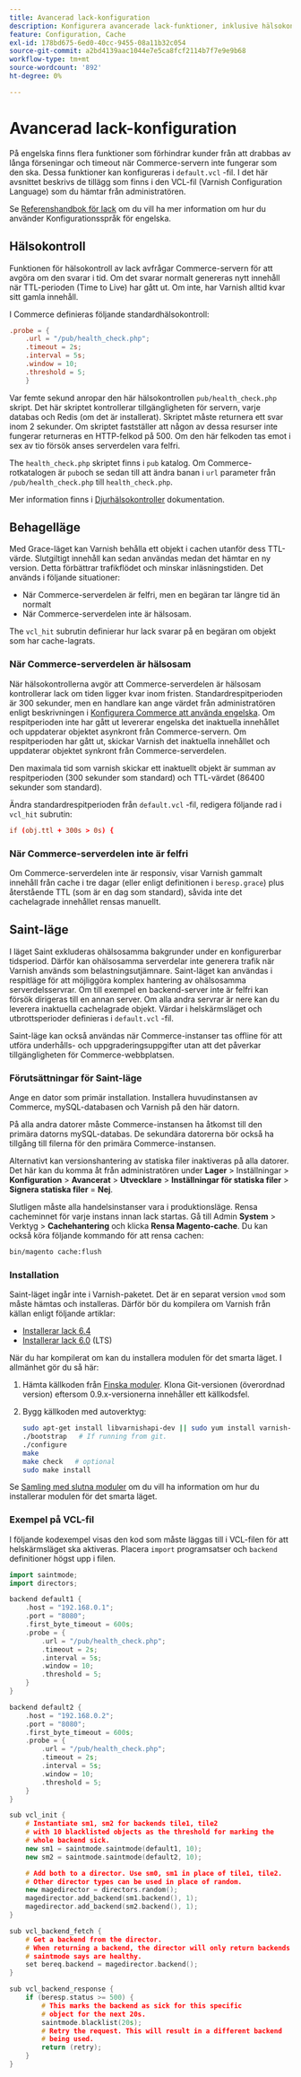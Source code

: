 ```yaml
---
title: Avancerad lack-konfiguration
description: Konfigurera avancerade lack-funktioner, inklusive hälsokontroll, respitläge och helskärmsläge.
feature: Configuration, Cache
exl-id: 178bd675-6ed0-40cc-9455-08a11b32c054
source-git-commit: a2bd4139aac1044e7e5ca8fcf2114b7f7e9e9b68
workflow-type: tm+mt
source-wordcount: '892'
ht-degree: 0%

---
```


# Avancerad lack-konfiguration

På engelska finns flera funktioner som förhindrar kunder från att drabbas av långa förseningar och timeout när Commerce-servern inte fungerar som den ska. Dessa funktioner kan konfigureras i `default.vcl` -fil. I det här avsnittet beskrivs de tillägg som finns i den VCL-fil (Varnish Configuration Language) som du hämtar från administratören.

Se [Referenshandbok för lack](https://varnish-cache.org/docs/6.3/reference/index.html) om du vill ha mer information om hur du använder Konfigurationsspråk för engelska.

## Hälsokontroll

Funktionen för hälsokontroll av lack avfrågar Commerce-servern för att avgöra om den svarar i tid. Om det svarar normalt genereras nytt innehåll när TTL-perioden (Time to Live) har gått ut. Om inte, har Varnish alltid kvar sitt gamla innehåll.

I Commerce definieras följande standardhälsokontroll:

```conf
.probe = {
    .url = "/pub/health_check.php";
    .timeout = 2s;
    .interval = 5s;
    .window = 10;
    .threshold = 5;
    }
```

Var femte sekund anropar den här hälsokontrollen `pub/health_check.php` skript. Det här skriptet kontrollerar tillgängligheten för servern, varje databas och Redis (om det är installerat). Skriptet måste returnera ett svar inom 2 sekunder. Om skriptet fastställer att någon av dessa resurser inte fungerar returneras en HTTP-felkod på 500. Om den här felkoden tas emot i sex av tio försök anses serverdelen vara felfri.

The `health_check.php` skriptet finns i `pub` katalog. Om Commerce-rotkatalogen är `pub`och se sedan till att ändra banan i `url` parameter från `/pub/health_check.php` till `health_check.php`.

Mer information finns i [Djurhälsokontroller](https://varnish-cache.org/docs/6.3/users-guide/vcl-backends.html?highlight=health%20check#health-checks) dokumentation.

## Behagelläge

Med Grace-läget kan Varnish behålla ett objekt i cachen utanför dess TTL-värde. Slutgiltigt innehåll kan sedan användas medan det hämtar en ny version. Detta förbättrar trafikflödet och minskar inläsningstiden. Det används i följande situationer:

- När Commerce-serverdelen är felfri, men en begäran tar längre tid än normalt
- När Commerce-serverdelen inte är hälsosam.

The `vcl_hit` subrutin definierar hur lack svarar på en begäran om objekt som har cache-lagrats.

### När Commerce-serverdelen är hälsosam

När hälsokontrollerna avgör att Commerce-serverdelen är hälsosam kontrollerar lack om tiden ligger kvar inom fristen. Standardrespitperioden är 300 sekunder, men en handlare kan ange värdet från administratören enligt beskrivningen i [Konfigurera Commerce att använda engelska](configure-varnish-commerce.md). Om respitperioden inte har gått ut levererar engelska det inaktuella innehållet och uppdaterar objektet asynkront från Commerce-servern. Om respitperioden har gått ut, skickar Varnish det inaktuella innehållet och uppdaterar objektet synkront från Commerce-serverdelen.

Den maximala tid som varnish skickar ett inaktuellt objekt är summan av respitperioden (300 sekunder som standard) och TTL-värdet (86400 sekunder som standard).

Ändra standardrespitperioden från `default.vcl` -fil, redigera följande rad i `vcl_hit` subrutin:

```conf
if (obj.ttl + 300s > 0s) {
```

### När Commerce-serverdelen inte är felfri

Om Commerce-serverdelen inte är responsiv, visar Varnish gammalt innehåll från cache i tre dagar (eller enligt definitionen i `beresp.grace`) plus återstående TTL (som är en dag som standard), såvida inte det cachelagrade innehållet rensas manuellt.

## Saint-läge

I läget Saint exkluderas ohälsosamma bakgrunder under en konfigurerbar tidsperiod. Därför kan ohälsosamma serverdelar inte generera trafik när Varnish används som belastningsutjämnare. Saint-läget kan användas i respitläge för att möjliggöra komplex hantering av ohälsosamma serverdelsservrar. Om till exempel en backend-server inte är felfri kan försök dirigeras till en annan server. Om alla andra servrar är nere kan du leverera inaktuella cachelagrade objekt. Värdar i helskärmsläget och utbrottsperioder definieras i `default.vcl` -fil.

Saint-läge kan också användas när Commerce-instanser tas offline för att utföra underhålls- och uppgraderingsuppgifter utan att det påverkar tillgängligheten för Commerce-webbplatsen.

### Förutsättningar för Saint-läge

Ange en dator som primär installation. Installera huvudinstansen av Commerce, mySQL-databasen och Varnish på den här datorn.

På alla andra datorer måste Commerce-instansen ha åtkomst till den primära datorns mySQL-databas. De sekundära datorerna bör också ha tillgång till filerna för den primära Commerce-instansen.

Alternativt kan versionshantering av statiska filer inaktiveras på alla datorer. Det här kan du komma åt från administratören under **Lager** > Inställningar > **Konfiguration** > **Avancerat** > **Utvecklare** > **Inställningar för statiska filer** > **Signera statiska filer** = **Nej**.

Slutligen måste alla handelsinstanser vara i produktionsläge. Rensa cacheminnet för varje instans innan lack startas. Gå till Admin **System** > Verktyg > **Cachehantering** och klicka **Rensa Magento-cache**. Du kan också köra följande kommando för att rensa cachen:

```bash
bin/magento cache:flush
```

### Installation

Saint-läget ingår inte i Varnish-paketet. Det är en separat version `vmod` som måste hämtas och installeras. Därför bör du kompilera om Varnish från källan enligt följande artiklar:

- [Installerar lack 6.4](https://varnish-cache.org/docs/6.4/installation/install.html)
- [Installerar lack 6.0](https://varnish-cache.org/docs/6.0/installation/install.html) (LTS)

När du har kompilerat om kan du installera modulen för det smarta läget. I allmänhet gör du så här:

1. Hämta källkoden från [Finska moduler](https://github.com/varnish/varnish-modules). Klona Git-versionen (överordnad version) eftersom 0.9.x-versionerna innehåller ett källkodsfel.
1. Bygg källkoden med autoverktyg:

   ```bash
   sudo apt-get install libvarnishapi-dev || sudo yum install varnish-libs-devel
   ./bootstrap   # If running from git.
   ./configure
   make
   make check   # optional
   sudo make install
   ```

Se [Samling med slutna moduler](https://github.com/varnish/varnish-modules) om du vill ha information om hur du installerar modulen för det smarta läget.

### Exempel på VCL-fil

I följande kodexempel visas den kod som måste läggas till i VCL-filen för att helskärmsläget ska aktiveras. Placera `import` programsatser och `backend` definitioner högst upp i filen.

```cpp
import saintmode;
import directors;

backend default1 {
    .host = "192.168.0.1";
    .port = "8080";
    .first_byte_timeout = 600s;
    .probe = {
        .url = "/pub/health_check.php";
        .timeout = 2s;
        .interval = 5s;
        .window = 10;
        .threshold = 5;
    }
}

backend default2 {
    .host = "192.168.0.2";
    .port = "8080";
    .first_byte_timeout = 600s;
    .probe = {
        .url = "/pub/health_check.php";
        .timeout = 2s;
        .interval = 5s;
        .window = 10;
        .threshold = 5;
    }
}

sub vcl_init {
    # Instantiate sm1, sm2 for backends tile1, tile2
    # with 10 blacklisted objects as the threshold for marking the
    # whole backend sick.
    new sm1 = saintmode.saintmode(default1, 10);
    new sm2 = saintmode.saintmode(default2, 10);

    # Add both to a director. Use sm0, sm1 in place of tile1, tile2.
    # Other director types can be used in place of random.
    new magedirector = directors.random();
    magedirector.add_backend(sm1.backend(), 1);
    magedirector.add_backend(sm2.backend(), 1);
}

sub vcl_backend_fetch {
    # Get a backend from the director.
    # When returning a backend, the director will only return backends
    # saintmode says are healthy.
    set bereq.backend = magedirector.backend();
}

sub vcl_backend_response {
    if (beresp.status >= 500) {
        # This marks the backend as sick for this specific
        # object for the next 20s.
        saintmode.blacklist(20s);
        # Retry the request. This will result in a different backend
        # being used.
        return (retry);
    }
}
```

